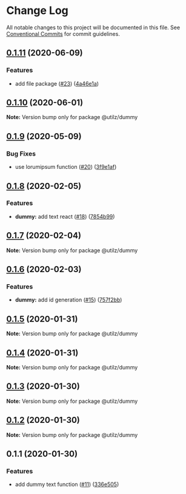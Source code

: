 # Change Log

All notable changes to this project will be documented in this file.
See [Conventional Commits](https://conventionalcommits.org) for commit guidelines.

## [0.1.11](https://github.com/devdigital/utilz/compare/@utilz/dummy@0.1.10...@utilz/dummy@0.1.11) (2020-06-09)


### Features

* add file package ([#23](https://github.com/devdigital/utilz/issues/23)) ([4a46e1a](https://github.com/devdigital/utilz/commit/4a46e1a3628e25667cc5c765ce7b982c61426093))





## [0.1.10](https://github.com/devdigital/utilz/compare/@utilz/dummy@0.1.9...@utilz/dummy@0.1.10) (2020-06-01)

**Note:** Version bump only for package @utilz/dummy





## [0.1.9](https://github.com/devdigital/utilz/compare/@utilz/dummy@0.1.8...@utilz/dummy@0.1.9) (2020-05-09)


### Bug Fixes

* use lorumipsum function ([#20](https://github.com/devdigital/utilz/issues/20)) ([3f9e1af](https://github.com/devdigital/utilz/commit/3f9e1af76f5da4fed80ccba404684f21f5169ec9))





## [0.1.8](https://github.com/devdigital/utilz/compare/@utilz/dummy@0.1.7...@utilz/dummy@0.1.8) (2020-02-05)


### Features

* **dummy:** add text react ([#18](https://github.com/devdigital/utilz/issues/18)) ([7854b99](https://github.com/devdigital/utilz/commit/7854b99de9185faae279c9e72708d983199de347))





## [0.1.7](https://github.com/devdigital/utilz/compare/@utilz/dummy@0.1.6...@utilz/dummy@0.1.7) (2020-02-04)

**Note:** Version bump only for package @utilz/dummy





## [0.1.6](https://github.com/devdigital/utilz/compare/@utilz/dummy@0.1.5...@utilz/dummy@0.1.6) (2020-02-03)


### Features

* **dummy:** add id generation ([#15](https://github.com/devdigital/utilz/issues/15)) ([757f2bb](https://github.com/devdigital/utilz/commit/757f2bb1552b6b0913daa39e14e197e176262056))





## [0.1.5](https://github.com/devdigital/utilz/compare/@utilz/dummy@0.1.4...@utilz/dummy@0.1.5) (2020-01-31)

**Note:** Version bump only for package @utilz/dummy





## [0.1.4](https://github.com/devdigital/utilz/compare/@utilz/dummy@0.1.3...@utilz/dummy@0.1.4) (2020-01-31)

**Note:** Version bump only for package @utilz/dummy





## [0.1.3](https://github.com/devdigital/utilz/compare/@utilz/dummy@0.1.2...@utilz/dummy@0.1.3) (2020-01-30)

**Note:** Version bump only for package @utilz/dummy





## [0.1.2](https://github.com/devdigital/utilz/compare/@utilz/dummy@0.1.1...@utilz/dummy@0.1.2) (2020-01-30)

**Note:** Version bump only for package @utilz/dummy





## 0.1.1 (2020-01-30)


### Features

* add dummy text function ([#11](https://github.com/devdigital/utilz/issues/11)) ([336e505](https://github.com/devdigital/utilz/commit/336e505167d5a0c8ac863e22099b99c7a2d7b526))
